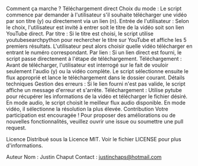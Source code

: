 Comment ça marche ?
Téléchargement direct
Choix du mode : Le script commence par demander à l'utilisateur s'il souhaite télécharger une vidéo par son titre (y) ou directement via un lien (n).
Entrée de l'utilisateur : Selon le choix, l'utilisateur est invité à entrer soit le titre de la vidéo soit son lien YouTube direct.
Par titre : Si le titre est choisi, le script utilise youtubesearchpython pour rechercher le titre sur YouTube et affiche les 5 premiers résultats. L'utilisateur peut alors choisir quelle vidéo télécharger en entrant le numéro correspondant.
Par lien : Si un lien direct est fourni, le script passe directement à l'étape de téléchargement.
Téléchargement : Avant de télécharger, l'utilisateur est interrogé sur le fait de vouloir seulement l'audio (y) ou la vidéo complète. Le script sélectionne ensuite le flux approprié et lance le téléchargement dans le dossier courant.
Détails techniques
Gestion des erreurs : Si le lien fourni n'est pas valide, le script affiche un message d'erreur et s'arrête.
Téléchargement : Utilise pytube pour récupérer les informations de la vidéo et télécharger le fichier désiré. En mode audio, le script choisit le meilleur flux audio disponible. En mode vidéo, il sélectionne la résolution la plus élevée.
Contribution
Votre participation est encouragée ! Pour proposer des améliorations ou de nouvelles fonctionnalités, veuillez ouvrir une issue ou soumettre une pull request.

Licence
Distribué sous la Licence MIT. Voir le fichier LICENSE pour plus d'informations.

Auteur
Nom : Justin Chaput
Contact : justinchaps@hotmail.com
